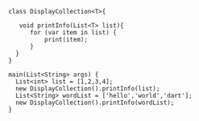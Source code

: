 
        class DisplayCollection<T>{

           void printInfo(List<T> list){
              for (var item in list) {
                  print(item);
              }
          }
        }

        main(List<String> args) {
          List<int> list = [1,2,3,4];
          new DisplayCollection().printInfo(list);
          List<String> wordList = ['hello','world','dart'];
          new DisplayCollection().printInfo(wordList);
        }
